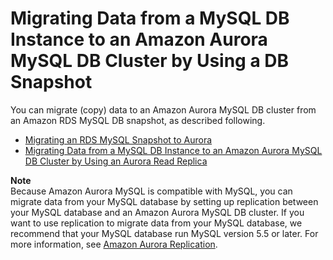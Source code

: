 # Migrating Data from a MySQL DB Instance to an Amazon Aurora MySQL DB Cluster by Using a DB Snapshot<a name="AuroraMySQL.Migrating.RDSMySQL"></a>

You can migrate \(copy\) data to an Amazon Aurora MySQL DB cluster from an Amazon RDS MySQL DB snapshot, as described following\.


+ [Migrating an RDS MySQL Snapshot to Aurora](AuroraMySQL.Migrating.RDSMySQL.Import.md)
+ [Migrating Data from a MySQL DB Instance to an Amazon Aurora MySQL DB Cluster by Using an Aurora Read Replica](AuroraMySQL.Migrating.RDSMySQL.Replica.md)

**Note**  
Because Amazon Aurora MySQL is compatible with MySQL, you can migrate data from your MySQL database by setting up replication between your MySQL database and an Amazon Aurora MySQL DB cluster\. If you want to use replication to migrate data from your MySQL database, we recommend that your MySQL database run MySQL version 5\.5 or later\. For more information, see [Amazon Aurora Replication](Aurora.Overview.md#Aurora.Overview.Replication)\.